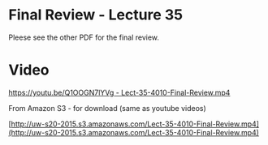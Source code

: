 # Final Review - Lecture 35 

Pleese see the other PDF for the final review.

# Video

[https://youtu.be/Q1OOGN7lYVg - Lect-35-4010-Final-Review.mp4](https://youtu.be/Q1OOGN7lYVg)<br>

From Amazon S3 - for download (same as youtube videos)

[http://uw-s20-2015.s3.amazonaws.com/Lect-35-4010-Final-Review.mp4](http://uw-s20-2015.s3.amazonaws.com/Lect-35-4010-Final-Review.mp4)<br>
